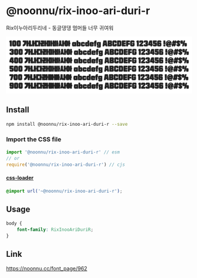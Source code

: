# @noonnu/rix-inoo-ari-duri-r

Rix이누아리두리네 - 동글댕댕 멈머들 너무 귀여워

![example](./example.png)

## Install

```bash
npm install @noonnu/rix-inoo-ari-duri-r --save
```

### Import the CSS file

```js
import '@noonnu/rix-inoo-ari-duri-r' // esm
// or
require('@noonnu/rix-inoo-ari-duri-r') // cjs
```

#### [css-loader](https://github.com/webpack-contrib/css-loader)

```css
@import url('~@noonnu/rix-inoo-ari-duri-r');
```

## Usage

```css
body {
    font-family: RixInooAriDuriR;
}
```

## Link

https://noonnu.cc/font_page/962
